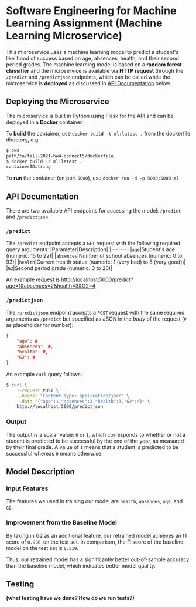 # Software Engineering for Machine Learning Assignment (Machine Learning Microservice)
This microservice uses a machine learning model to predict a student's likelihood of success based on age, absences, health, and their second period grades. The machine learning model is based on a **random forest classifier** and the microservice is available via **HTTP request** through the `/predict` and `/predictjson` endpoints, which can be called while the microservice is **deployed** as discussed in [API Documentation](https://github.com/CMU-313/fall-2021-hw4-connect5#api-documentation) below.

## Deploying the Microservice
The microservice is built in Python using Flask for the API and can be deployed in a **Docker** container.

To **build** the container, use `docker build -t ml:latest .` from the dockerfile directory, e.g.
```sh
$ pwd
path/to/fall-2021-hw4-connect5/dockerfile
$ docker build -t ml:latest .
containerIDstring
```

To **run** the container (on port `5000`), use `docker run -d -p 5000:5000 ml`

## API Documentation
There are two available API endpoints for accessing the model: `/predict` and `/predictjson`.

### `/predict`
The `/predict` endpoint accepts a `GET` request with the following required query arguments:
|Parameter|Description|
|---|---|
|`age`|Student's age (numeric: 15 to 22)|
|`absences`|Number of school absences (numeric: 0 to 93)|
|`health`|Current health status (numeric: 1 (very bad) to 5 (very good))|
|`G2`|Second period grade (numeric: 0 to 20)|

An example request is [http://localhost:5000/predict?age=1&absences=2&health=3&G2=4](http://localhost:5000/predict?age=1&absences=2&health=3&G2=4)

### `/predictjson`
The `/predictjson` endpoint accepts a `POST` request with the same required arguments as `/predict` but specified as JSON in the *body* of the request (`#` as placeholder for number):
```json
{
    "age": #,
    "absences": #,
    "health": #,
    "G2": #
}
```

An example `curl` query follows:
```sh
$ curl \
    --request POST \
    --header "Content-Type: application/json" \
    --data '{"age":1,"absences":2,"health":3,"G2":4}' \
    http://localhost:5000/predictjson
```

### Output
The output is a scalar value: `0` or `1`, which corresponds to whether or not a student is predicted to be successful by the end of the year, as measured by their final grade. A value of `1` means that a student is predicted to be successful whereas `0` means otherwise.

## Model Description

### Input Features
The features we used in training our model are `health`, `absences`, `age`, and `G2`.

### Improvement from the Baseline Model
By taking in G2 as an additional feature, our retrained model achieves an f1 score of `0.986 `on the test set. In comparison, the f1 score of the baseline model on the test set is `0.519`.

Thus, our retrained model has a significantly better out-of-sample accuracy than the baseline model, which indicates better model quality.

## Testing
**(what testing have we done? How do we run tests?)**
